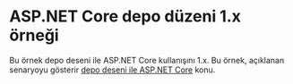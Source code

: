 # <a name="aspnet-core-repository-pattern-1x-sample"></a>ASP.NET Core depo düzeni 1.x örneği

Bu örnek depo deseni ile ASP.NET Core kullanışını 1.x. Bu örnek, açıklanan senaryoyu gösterir [depo deseni ile ASP.NET Core](https://docs.microsoft.com/aspnet/core/fundamentals/repository-pattern) konu.
